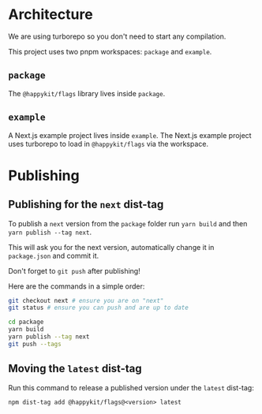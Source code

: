 # Architecture

We are using turborepo so you don't need to start any compilation.

This project uses two pnpm workspaces: `package` and `example`.

## `package`

The `@happykit/flags` library lives inside `package`.

## `example`

A Next.js example project lives inside `example`. The Next.js example project uses turborepo to load in `@happykit/flags` via the workspace.

# Publishing

## Publishing for the `next` dist-tag

To publish a `next` version from the `package` folder run `yarn build` and then `yarn publish --tag next`.

This will ask you for the next version, automatically change it in `package.json` and commit it.

Don't forget to `git push` after publishing!

Here are the commands in a simple order:

```bash
git checkout next # ensure you are on "next"
git status # ensure you can push and are up to date

cd package
yarn build
yarn publish --tag next
git push --tags
```

## Moving the `latest` dist-tag

Run this command to release a published version under the `latest` dist-tag:

```
npm dist-tag add @happykit/flags@<version> latest
```
